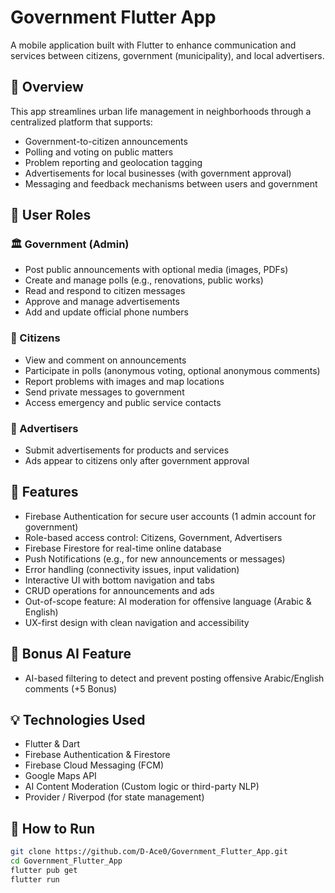 # Government Flutter App

A mobile application built with Flutter to enhance communication and services between citizens, government (municipality), and local advertisers.

## 📱 Overview

This app streamlines urban life management in neighborhoods through a centralized platform that supports:

- Government-to-citizen announcements
- Polling and voting on public matters
- Problem reporting and geolocation tagging
- Advertisements for local businesses (with government approval)
- Messaging and feedback mechanisms between users and government

## 👥 User Roles

### 🏛️ Government (Admin)
- Post public announcements with optional media (images, PDFs)
- Create and manage polls (e.g., renovations, public works)
- Read and respond to citizen messages
- Approve and manage advertisements
- Add and update official phone numbers

### 👤 Citizens
- View and comment on announcements
- Participate in polls (anonymous voting, optional anonymous comments)
- Report problems with images and map locations
- Send private messages to government
- Access emergency and public service contacts

### 📢 Advertisers
- Submit advertisements for products and services
- Ads appear to citizens only after government approval

## 🔐 Features

- Firebase Authentication for secure user accounts (1 admin account for government)
- Role-based access control: Citizens, Government, Advertisers
- Firebase Firestore for real-time online database
- Push Notifications (e.g., for new announcements or messages)
- Error handling (connectivity issues, input validation)
- Interactive UI with bottom navigation and tabs
- CRUD operations for announcements and ads
- Out-of-scope feature: AI moderation for offensive language (Arabic & English)
- UX-first design with clean navigation and accessibility

## 🧠 Bonus AI Feature
- AI-based filtering to detect and prevent posting offensive Arabic/English comments (+5 Bonus)

## 💡 Technologies Used

- Flutter & Dart
- Firebase Authentication & Firestore
- Firebase Cloud Messaging (FCM)
- Google Maps API
- AI Content Moderation (Custom logic or third-party NLP)
- Provider / Riverpod (for state management)

## 🚀 How to Run
   ```bash
   git clone https://github.com/D-Ace0/Government_Flutter_App.git
   cd Government_Flutter_App
   flutter pub get
   flutter run
